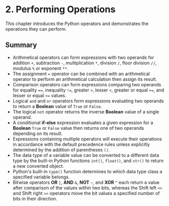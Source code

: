 # 2. Performing Operations

This chapter introduces the Python operators and demonstrates the operations they can perform.

## Summary

- Arithmetical operators can form expressions with two operands for addition `+`, subtraction `-`, multiplication `*`, division `/`, floor division `//`, modulus `%` or exponent `**`.
- The assignment `=` operator can be combined with an arithmetical operator to perform an arithmetical calculation then assign its result.
- Comparison operators can form expressions comparing two operands for equality `==`, inequality `!=`, greater `>`, lesser `<`, greater or equal `>=`, and lesser or equal `<=` values.
- Logical `and` and `or` operators form expressions evaluating two operands to return a **Boolean** value of `True` or `False`.
- The logical `not` operator returns the inverse **Boolean** value of a single operand.
- A conditional **if-else** expression evaluates a given expression for a **Boolean** `True` or `False` value then returns one of two operands depending on its result.
- Expressions containing multiple operators will execute their operations in accordance with the default precedence rules unless explicitly determined by the addition of parentheses `()`.
- The data type of a variable value can be converted to a different data type by the built-in Python functions `int()`, `float()`, and `str()` to return a new converted object.
- Python's built-in `type()` function determines to which data type class a specified variable belongs.
- Bitwise operators **OR** `|`, **AND** `&`, **NOT** `~`, and **XOR** `^` each return a value after comparison of the values within two bits, whereas the Shift left `<<` and Shift right `>>` operators move the bit values a specified number of bits in their direction.
